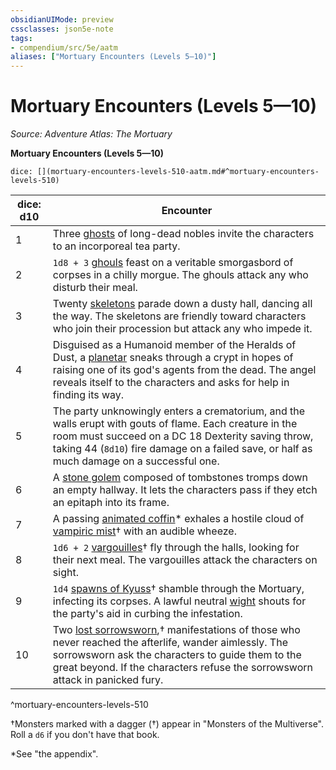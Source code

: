 ```yaml
---
obsidianUIMode: preview
cssclasses: json5e-note
tags:
- compendium/src/5e/aatm
aliases: ["Mortuary Encounters (Levels 5—10)"]
---
```

# Mortuary Encounters (Levels 5—10)
*Source: Adventure Atlas: The Mortuary* 

**Mortuary Encounters (Levels 5—10)**

`dice: [](mortuary-encounters-levels-510-aatm.md#^mortuary-encounters-levels-510)`

| dice: d10 | Encounter |
|-----------|-----------|
| 1 | Three [ghosts](/3-Mechanics/CLI/bestiary/undead/ghost.md) of long-dead nobles invite the characters to an incorporeal tea party. |
| 2 | `1d8 + 3` [ghouls](/3-Mechanics/CLI/bestiary/undead/ghoul.md) feast on a veritable smorgasbord of corpses in a chilly morgue. The ghouls attack any who disturb their meal. |
| 3 | Twenty [skeletons](/3-Mechanics/CLI/bestiary/undead/skeleton.md) parade down a dusty hall, dancing all the way. The skeletons are friendly toward characters who join their procession but attack any who impede it. |
| 4 | Disguised as a Humanoid member of the Heralds of Dust, a [planetar](/3-Mechanics/CLI/bestiary/celestial/planetar.md) sneaks through a crypt in hopes of raising one of its god's agents from the dead. The angel reveals itself to the characters and asks for help in finding its way. |
| 5 | The party unknowingly enters a crematorium, and the walls erupt with gouts of flame. Each creature in the room must succeed on a DC 18 Dexterity saving throw, taking 44 (`8d10`) fire damage on a failed save, or half as much damage on a successful one. |
| 6 | A [stone golem](/3-Mechanics/CLI/bestiary/construct/stone-golem.md) composed of tombstones tromps down an empty hallway. It lets the characters pass if they etch an epitaph into its frame. |
| 7 | A passing [animated coffin](/3-Mechanics/CLI/bestiary/construct/animated-coffin-aatm.md)* exhales a hostile cloud of [vampiric mist](/3-Mechanics/CLI/bestiary/undead/vampiric-mist-mpmm.md)† with an audible wheeze. |
| 8 | `1d6 + 2` [vargouilles](/3-Mechanics/CLI/bestiary/fiend/vargouille-mpmm.md)† fly through the halls, looking for their next meal. The vargouilles attack the characters on sight. |
| 9 | `1d4` [spawns of Kyuss](/3-Mechanics/CLI/bestiary/undead/spawn-of-kyuss-mpmm.md)† shamble through the Mortuary, infecting its corpses. A lawful neutral [wight](/3-Mechanics/CLI/bestiary/undead/wight.md) shouts for the party's aid in curbing the infestation. |
| 10 | Two [lost sorrowsworn](/3-Mechanics/CLI/bestiary/monstrosity/lost-sorrowsworn-mpmm.md),† manifestations of those who never reached the afterlife, wander aimlessly. The sorrowsworn ask the characters to guide them to the great beyond. If the characters refuse the sorrowsworn attack in panicked fury. |
^mortuary-encounters-levels-510

†Monsters marked with a dagger (†) appear in "Monsters of the Multiverse". Roll a `d6` if you don't have that book.

*See "the appendix".